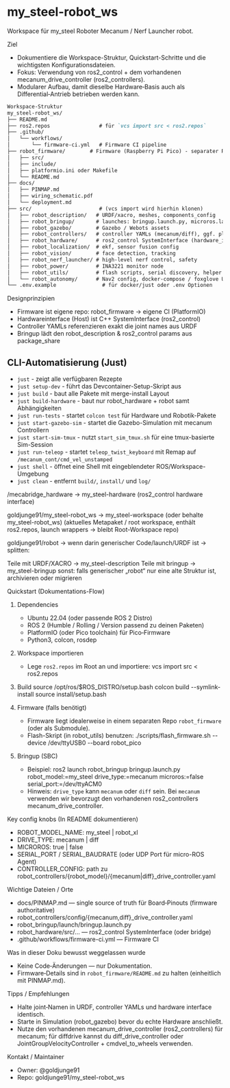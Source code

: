 # my_steel-robot_ws

Workspace für my_steel Roboter Mecanum / Nerf Launcher robot.

Ziel
- Dokumentiere die Workspace-Struktur, Quickstart-Schritte und die wichtigsten Konfigurationsdateien.
- Fokus: Verwendung von ros2_control + dem vorhandenen mecanum_drive_controller (ros2_controllers).
- Modularer Aufbau, damit dieselbe Hardware‑Basis auch als Differential‑Antrieb betrieben werden kann.

```markdown
Workspace-Struktur
my_steel-robot_ws/
├── README.md
├── ros2.repos                # für `vcs import src < ros2.repos`
├── .github/
│   └── workflows/
│       └── firmware-ci.yml   # Firmware CI pipeline
├── robot_firmware/        # Firmware (Raspberry Pi Pico) - separater Repo empfohlen
│   ├── src/
│   ├── include/
│   ├── platformio.ini oder Makefile
│   └── README.md
├── docs/
│   ├── PINMAP.md
│   ├── wiring_schematic.pdf
│   └── deployment.md
├── src/                      # (vcs import wird hierhin klonen)
│   ├── robot_description/   # URDF/xacro, meshes, components_config
│   ├── robot_bringup/       # launches: bringup.launch.py, microros.launch.py
│   ├── robot_gazebo/        # Gazebo / Webots assets
│   ├── robot_controllers/   # controller YAMLs (mecanum/diff), ggf. plugins
│   ├── robot_hardware/      # ros2_control SystemInterface (hardware_interface) oder bridge node
│   ├── robot_localization/  # ekf, sensor fusion config
│   ├── robot_vision/        # face detection, tracking
│   ├── robot_nerf_launcher/ # high-level nerf control, safety
│   ├── robot_power/         # INA3221 monitor node
│   ├── robot_utils/         # flash scripts, serial discovery, helper scripts
│   └── robot_autonomy/      # Nav2 config, docker-compose / foxglove UI, just recipes
└── .env.example               # für docker/just oder .env Optionen
```


Designprinzipien
- Firmware ist eigene repo: robot_firmware → eigene CI (PlatformIO)
- Hardwareinterface (Host) ist C++ SystemInterface (ros2_control)
- Controller YAMLs referenzieren exakt die joint names aus URDF
- Bringup lädt den robot_description & ros2_control params aus package_share

## CLI-Automatisierung (Just)
- `just` - zeigt alle verfügbaren Rezepte
- `just setup-dev` - führt das Devcontainer-Setup-Skript aus
- `just build` - baut alle Pakete mit merge-install Layout
- `just build-hardware` - baut nur robot_hardware + robot samt Abhängigkeiten
- `just run-tests` - startet `colcon test` für Hardware und Robotik-Pakete
- `just start-gazebo-sim` - startet die Gazebo-Simulation mit mecanum Controllern
- `just start-sim-tmux` - nutzt `start_sim_tmux.sh` für eine tmux-basierte Sim-Session
- `just run-teleop` - startet `teleop_twist_keyboard` mit Remap auf `/mecanum_cont/cmd_vel_unstamped`
- `just shell` - öffnet eine Shell mit eingeblendeter ROS/Workspace-Umgebung
- `just clean` - entfernt `build/`, `install/` und `log/`


/mecabridge_hardware -> my_steel-hardware
(ros2_control hardware interface)

goldjunge91/my_steel-robot_ws -> my_steel-workspace (oder behalte my_steel-robot_ws)
(aktuelles Metapaket / root workspace, enthält ros2.repos, launch wrappers → bleibt Root-Workspace repo)

goldjunge91/robot -> wenn darin generischer Code/launch/URDF ist → splitten:

Teile mit URDF/XACRO → my_steel-description
Teile mit bringup → my_steel-bringup
sonst: falls generischer „robot“ nur eine alte Struktur ist, archivieren oder migrieren

Quickstart (Dokumentations-Flow)
1) Dependencies
   - Ubuntu 22.04 (oder passende ROS 2 Distro)
   - ROS 2 (Humble / Rolling / Version passend zu deinen Paketen)
   - PlatformIO (oder Pico toolchain) für Pico‑Firmware
   - Python3, colcon, rosdep

2) Workspace importieren
   - Lege `ros2.repos` im Root an und importiere:
     vcs import src < ros2.repos

3) Build
   source /opt/ros/$ROS_DISTRO/setup.bash
   colcon build --symlink-install
   source install/setup.bash

4) Firmware (falls benötigt)
   - Firmware liegt idealerweise in einem separaten Repo `robot_firmware` (oder als Submodule).
   - Flash-Skript (in robot_utils) benutzen:
     ./scripts/flash_firmware.sh --device /dev/ttyUSB0 --board robot_pico

5) Bringup (SBC)
   - Beispiel:
     ros2 launch robot_bringup bringup.launch.py robot_model:=my_steel drive_type:=mecanum microros:=false serial_port:=/dev/ttyACM0
   - Hinweis: `drive_type` kann `mecanum` oder `diff` sein. Bei `mecanum` verwenden wir bevorzugt den vorhandenen ros2_controllers mecanum_drive_controller.

Key config knobs (In README dokumentieren)
- ROBOT_MODEL_NAME: my_steel | robot_xl
- DRIVE_TYPE: mecanum | diff
- MICROROS: true | false
- SERIAL_PORT / SERIAL_BAUDRATE (oder UDP Port für micro-ROS Agent)
- CONTROLLER_CONFIG: path zu robot_controllers/{robot_model}/{mecanum|diff}_drive_controller.yaml

Wichtige Dateien / Orte
- docs/PINMAP.md — single source of truth für Board‑Pinouts (firmware authoritative)
- robot_controllers/config/{mecanum,diff}_drive_controller.yaml
- robot_bringup/launch/bringup.launch.py
- robot_hardware/src/... — ros2_control SystemInterface (oder bridge)
- .github/workflows/firmware-ci.yml — Firmware CI

Was in dieser Doku bewusst weggelassen wurde
- Keine Code‑Änderungen — nur Dokumentation.
- Firmware‑Details sind in `robot_firmware/README.md` zu halten (einheitlich mit PINMAP.md).

Tipps / Empfehlungen
- Halte joint‑Namen in URDF, controller YAMLs und hardware interface identisch.
- Starte in Simulation (robot_gazebo) bevor du echte Hardware anschließt.
- Nutze den vorhandenen mecanum_drive_controller (ros2_controllers) für mecanum; für diffdrive kannst du diff_drive_controller oder JointGroupVelocityController + cmdvel_to_wheels verwenden.

Kontakt / Maintainer
- Owner: @goldjunge91
- Repo: goldjunge91/my_steel-robot_ws
